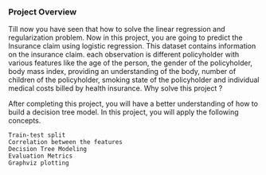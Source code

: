 ### Project Overview
Till now you have seen that how to solve the linear regression and regularization problem. Now in this project, you are going to predict the Insurance claim using logistic regression. This dataset contains information on the insurance claim. each observation is different policyholder with various features like the age of the person, the gender of the policyholder, body mass index, providing an understanding of the body, number of children of the policyholder, smoking state of the policyholder and individual medical costs billed by health insurance.
 Why solve this project ?

After completing this project, you will have a better understanding of how to build a decision tree model. In this project, you will apply the following concepts.

    Train-test split
    Correlation between the features
    Decision Tree Modeling
    Evaluation Metrics
    Graphviz plotting



